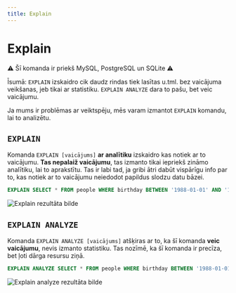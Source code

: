 ```yaml
---
title: Explain
---
```


# Explain

⚠️ Šī komanda ir priekš MySQL, PostgreSQL un SQLite ⚠️

Īsumā: `EXPLAIN` izskaidro cik daudz rindas tiek lasītas u.tml. bez vaicājuma veikšanas, jeb tikai ar statistiku. `EXPLAIN ANALYZE` dara to pašu, bet veic vaicājumu.

Ja mums ir problēmas ar veiktspēju, mēs varam izmantot `EXPLAIN` komandu, lai to analizētu.

## `EXPLAIN`

Komanda `EXPLAIN [vaicājums]` **ar analītiku** izskaidro kas notiek ar to vaicājumu. **Tas nepalaiž vaicājumu**, tas izmanto tikai iepriekš zināmo analītiku, lai to aprakstītu. Tas ir labi tad, ja gribi ātri dabūt vispārīgu info par to, kas notiek ar to vaicājumu neiedodot papildus slodzu datu bāzei.

```sql
EXPLAIN SELECT * FROM people WHERE birthday BETWEEN '1988-01-01' AND '1988-01-31';
```

![Explain rezultāta bilde](/db/komandas/explain.png)

## `EXPLAIN ANALYZE`

Komanda `EXPLAIN ANALYZE [vaicājums]` atšķiras ar to, ka šī komanda **veic vaicājumu**, nevis izmanto statistiku. Tas nozīmē, ka šī komanda ir precīza, bet ļoti dārga resursu ziņā.

```sql
EXPLAIN ANALYZE SELECT * FROM people WHERE birthday BETWEEN '1988-01-01' AND '1988-01-31';
```

![Explain analyze rezultāta bilde](/db/komandas/explain-analyze.png)
